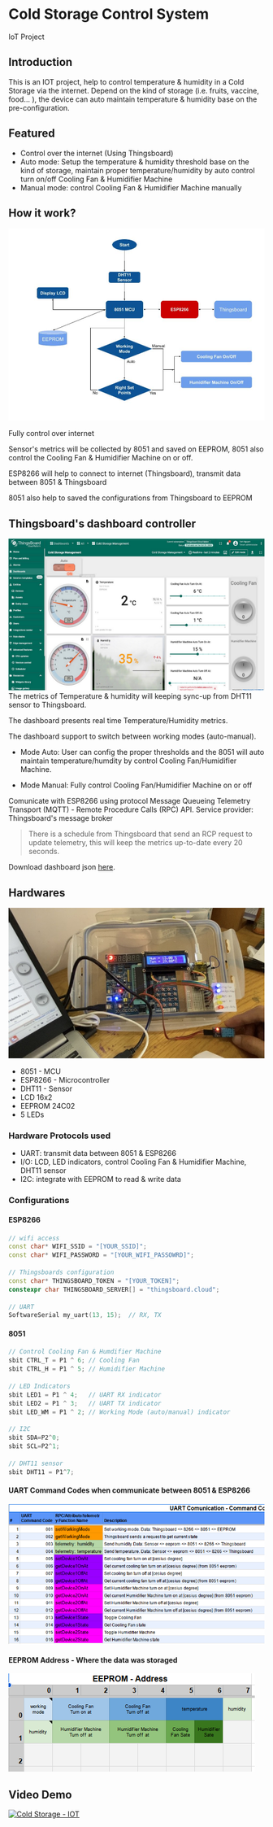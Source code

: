 # Cold Storage Control System
IoT Project

## Introduction
This is an IOT project, help to control temperature & humidity in a Cold Storage via the internet. Depend on the kind of storage (i.e. fruits, vaccine, food... ), the device can auto maintain temperature & humidity base on the pre-configuration.

## Featured
- Control over the internet (Using Thingsboard)
- Auto mode: Setup the temperature & humidity threshold base on the kind of storage, maintain proper temperature/humidity by auto control turn on/off Cooling Fan & Humidifier Machine
- Manual mode: control Cooling Fan & Humidifier Machine manually

## How it work?
![Flowchart](./docs/000.jpg)

Fully control over internet

Sensor's metrics will be collected by 8051 and saved on EEPROM, 8051 also control the Cooling Fan & Humidifier Machine on or off.

ESP8266 will help to connect to internet (Thingsboard), transmit data between 8051 & Thingsboard

8051 also help to saved the configurations from Thingsboard to EEPROM

## Thingsboard's dashboard controller
![Dashboard](./docs/003.png)
The metrics of Temperature & humidity will keeping sync-up from DHT11 sensor to Thingsboard.

The dashboard presents real time Temperature/Humidity metrics.

The dashboard support to switch between working modes (auto-manual).

- Mode Auto: User can config the proper thresholds and the 8051 will auto maintain temperature/humdity by control Cooling Fan/Humidifier Machine.

- Mode Manual: Fully control Cooling Fan/Humidifier Machine on or off

Comunicate with ESP8266 using protocol Message Queueing Telemetry Transport (MQTT) - Remote Procedure Calls (RPC) API. Service provider: Thingsboard's message broker

> There is a schedule from Thingsboard that send an RCP request to update telemetry, this will keep the metrics up-to-date every 20 seconds.

Download dashboard json [here](./esp8266/cold_storage_management.json).

## Hardwares
![Hardware](./docs/004.JPG)
- 8051 - MCU
- ESP8266 - Microcontroller
- DHT11 - Sensor
- LCD 16x2
- EEPROM 24C02
- 5 LEDs

### Hardware Protocols used
- UART: transmit data between 8051 & ESP8266
- I/O: LCD, LED indicators, control Cooling Fan & Humidifier Machine, DHT11 sensor
- I2C: integrate with EEPROM to read & write data

### Configurations
#### ESP8266
```ino
// wifi access
const char* WIFI_SSID = "[YOUR_SSID]";
const char* WIFI_PASSWORD = "[YOUR_WIFI_PASSOWRD]";

// Thingsboards configuration
const char* THINGSBOARD_TOKEN = "[YOUR_TOKEN]";
constexpr char THINGSBOARD_SERVER[] = "thingsboard.cloud";

// UART
SoftwareSerial my_uart(13, 15);  // RX, TX
```

#### 8051
```cpp
// Control Cooling Fan & Humdifier Machine
sbit CTRL_T = P1 ^ 6; // Cooling Fan
sbit CTRL_H = P1 ^ 5; // Humidifier Machine

// LED Indicators
sbit LED1 = P1 ^ 4;   // UART RX indicator
sbit LED2 = P1 ^ 3;   // UART TX indicator
sbit LED_WM = P1 ^ 2; // Working Mode (auto/manual) indicator

// I2C
sbit SDA=P2^0;
sbit SCL=P2^1;

// DHT11 sensor
sbit DHT11 = P1^7;
```

#### UART Command Codes when communicate between 8051 & ESP8266
![UART Command Codes](./docs/005.png)

#### EEPROM Address - Where the data was storaged
![EEPROM Addressing](./docs/006.png)

## Video Demo
[![Cold Storage - IOT](https://img.youtube.com/vi/pO4Ov4dsSpQ/0.jpg)](https://www.youtube.com/watch?v=pO4Ov4dsSpQ)
